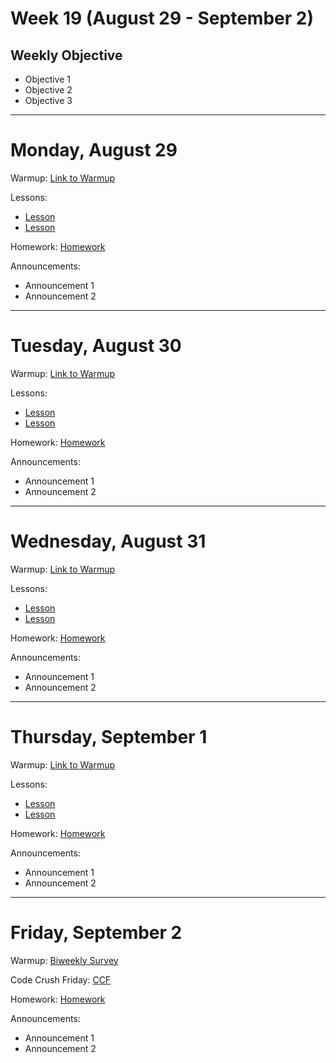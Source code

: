 # Week 19 (August 29 - September 2)
## Weekly Objective

- Objective 1
- Objective 2
- Objective 3

---

# Monday, August 29

Warmup: [Link to Warmup](http://github.com/gSchool)

Lessons:
- [Lesson](https://workbook.galvanize.com/cohorts/68/student_dashboard)
- [Lesson](https://workbook.galvanize.com/cohorts/68/student_dashboard)

Homework: [Homework](https://workbook.galvanize.com/cohorts/68/student_dashboard)

Announcements:
- Announcement 1
- Announcement 2

---

# Tuesday, August 30

Warmup: [Link to Warmup](http://github.com/gSchool)

Lessons:
- [Lesson](https://workbook.galvanize.com/cohorts/68/student_dashboard)
- [Lesson](https://workbook.galvanize.com/cohorts/68/student_dashboard)

Homework: [Homework](https://workbook.galvanize.com/cohorts/68/student_dashboard)

Announcements:
- Announcement 1
- Announcement 2

---

# Wednesday, August 31

Warmup: [Link to Warmup](http://github.com/gSchool)

Lessons:
- [Lesson](https://workbook.galvanize.com/cohorts/68/student_dashboard)
- [Lesson](https://workbook.galvanize.com/cohorts/68/student_dashboard)

Homework: [Homework](https://workbook.galvanize.com/cohorts/68/student_dashboard)

Announcements:
- Announcement 1
- Announcement 2

---

# Thursday, September 1

Warmup: [Link to Warmup](http://github.com/gSchool)

Lessons:
- [Lesson](https://workbook.galvanize.com/cohorts/68/student_dashboard)
- [Lesson](https://workbook.galvanize.com/cohorts/68/student_dashboard)

Homework: [Homework](https://workbook.galvanize.com/cohorts/68/student_dashboard)

Announcements:
- Announcement 1
- Announcement 2

---

# Friday, September 2

Warmup: [Biweekly Survey](https://docs.google.com/forms/d/1XsnxPufkGL24Bnsa_8IxcyJT6-VudP4QC9VqbTbctAw/viewform?usp=send_form)

Code Crush Friday: [CCF](https://workbook.galvanize.com/cohorts/68/student_dashboard)


Homework: [Homework](https://workbook.galvanize.com/cohorts/68/student_dashboard)

Announcements:
- Announcement 1
- Announcement 2

